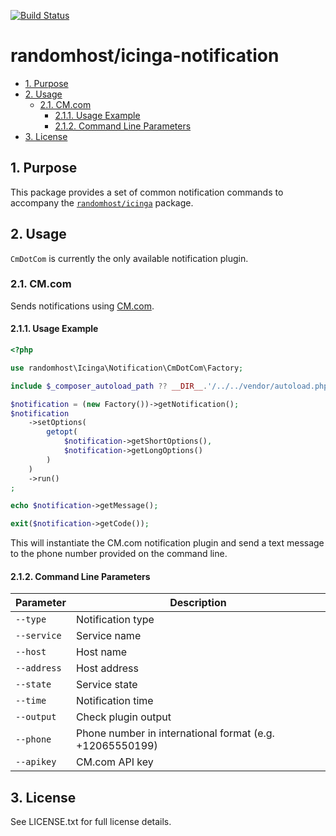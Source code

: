[![Build Status][1]][2]

# randomhost/icinga-notification

<!-- TOC -->
* [1. Purpose](#1-purpose)
* [2. Usage](#2-usage)
  * [2.1. CM.com](#21-cmcom)
    * [2.1.1. Usage Example](#211-usage-example)
    * [2.1.2. Command Line Parameters](#212-command-line-parameters)
* [3. License](#3-license)
<!-- TOC -->

## 1. Purpose

This package provides a set of common notification commands to accompany the
[`randomhost/icinga`][3] package.

## 2. Usage

`CmDotCom` is currently the only available notification plugin.

### 2.1. CM.com

Sends notifications using [CM.com][4].

#### 2.1.1. Usage Example

```php
<?php

use randomhost\Icinga\Notification\CmDotCom\Factory;

include $_composer_autoload_path ?? __DIR__.'/../../vendor/autoload.php';

$notification = (new Factory())->getNotification();
$notification
    ->setOptions(
        getopt(
            $notification->getShortOptions(),
            $notification->getLongOptions()
        )
    )
    ->run()
;

echo $notification->getMessage();

exit($notification->getCode());
```

This will instantiate the CM.com notification plugin and send a text message to
the phone number provided on the command line.

#### 2.1.2. Command Line Parameters

| Parameter   | Description                                              |
|-------------|----------------------------------------------------------|
| `--type`    | Notification type                                        |
| `--service` | Service name                                             |
| `--host`    | Host name                                                |
| `--address` | Host address                                             |
| `--state`   | Service state                                            |
| `--time`    | Notification time                                        |
| `--output`  | Check plugin output                                      |
| `--phone`   | Phone number in international format (e.g. +12065550199) |
| `--apikey`  | CM.com API key                                           |

## 3. License

See LICENSE.txt for full license details.


[1]: https://github.com/randomhost/icinga-notification/actions/workflows/php.yml/badge.svg
[2]: https://github.com/randomhost/icinga-notification/actions/workflows/php.yml
[3]: https://github.com/randomhost/icinga-notification
[4]: https://cm.com
